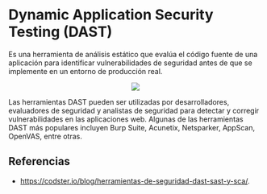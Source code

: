 # Dynamic Application Security Testing (DAST)

Es una herramienta de análisis estático que evalúa el código fuente de una aplicación para identificar vulnerabilidades de seguridad antes de que se implemente en un entorno de producción real.

<p align="center">
  <img src="https://github.com/dimasx010/knowledge/assets/105082657/cfccbd17-3285-42ce-ad20-95e216812d32">
</p>

Las herramientas DAST pueden ser utilizadas por desarrolladores, evaluadores de seguridad y analistas de seguridad para detectar y corregir vulnerabilidades en las aplicaciones web. Algunas de las herramientas DAST más populares incluyen Burp Suite, Acunetix, Netsparker, AppScan, OpenVAS, entre otras.

## Referencias
- https://codster.io/blog/herramientas-de-seguridad-dast-sast-y-sca/.